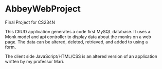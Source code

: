 # AbbeyWebProject
Final Project for CS234N

This CRUD application generates a code first MySQL database.
It uses a Monk model and api controller to display data about the monks on a web page.
The data can be altered, deleted, retrieved, and added to using a form.

The client side JavaScript/HTML/CSS is an altered version of an application written by my professor Mari.
